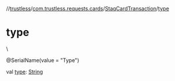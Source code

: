 //[trustless](../../../index.md)/[com.trustless.requests.cards](../index.md)/[StaqCardTransaction](index.md)/[type](type.md)

# type

\

@SerialName(value = &quot;Type&quot;)

val [type](type.md): [String](https://kotlinlang.org/api/latest/jvm/stdlib/kotlin/-string/index.html)
